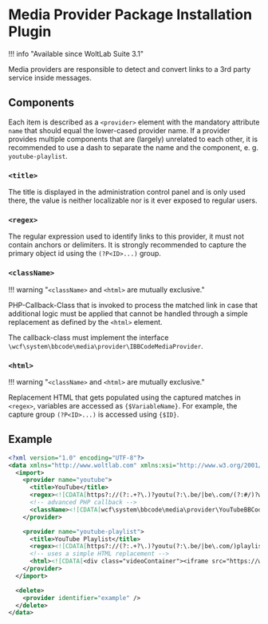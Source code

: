 # Media Provider Package Installation Plugin

!!! info "Available since WoltLab Suite 3.1"

Media providers are responsible to detect and convert links to a 3rd party service inside messages.

## Components

Each item is described as a `<provider>` element with the mandatory attribute `name` that should equal the lower-cased provider name. If a provider provides multiple components that are (largely) unrelated to each other, it is recommended to use a dash to separate the name and the component, e. g. `youtube-playlist`.

### `<title>`

The title is displayed in the administration control panel and is only used there, the value is neither localizable nor is it ever exposed to regular users.

### `<regex>`

The regular expression used to identify links to this provider, it must not contain anchors or delimiters. It is strongly recommended to capture the primary object id using the `(?P<ID>...)` group.

### `<className>`

!!! warning "`<className>` and `<html>` are mutually exclusive."

PHP-Callback-Class that is invoked to process the matched link in case that additional logic must be applied that cannot be handled through a simple replacement as defined by the `<html>` element.

The callback-class must implement the interface `\wcf\system\bbcode\media\provider\IBBCodeMediaProvider`.

### `<html>`

!!! warning "`<className>` and `<html>` are mutually exclusive."

Replacement HTML that gets populated using the captured matches in `<regex>`, variables are accessed as `{$VariableName}`. For example, the capture group `(?P<ID>...)` is accessed using `{$ID}`.

## Example

```xml
<?xml version="1.0" encoding="UTF-8"?>
<data xmlns="http://www.woltlab.com" xmlns:xsi="http://www.w3.org/2001/XMLSchema-instance" xsi:schemaLocation="http://www.woltlab.com http://www.woltlab.com/XSD/2019/mediaProvider.xsd">
  <import>
    <provider name="youtube">
      <title>YouTube</title>
      <regex><![CDATA[https?://(?:.+?\.)?youtu(?:\.be/|be\.com/(?:#/)?watch\?(?:.*?&)?v=)(?P<ID>[a-zA-Z0-9_-]+)(?:(?:\?|&)t=(?P<start>[0-9hms]+)$)?]]></regex>
      <!-- advanced PHP callback -->
      <className><![CDATA[wcf\system\bbcode\media\provider\YouTubeBBCodeMediaProvider]]></className>
    </provider>

    <provider name="youtube-playlist">
      <title>YouTube Playlist</title>
      <regex><![CDATA[https?://(?:.+?\.)?youtu(?:\.be/|be\.com/)playlist\?(?:.*?&)?list=(?P<ID>[a-zA-Z0-9_-]+)]]></regex>
      <!-- uses a simple HTML replacement -->
      <html><![CDATA[<div class="videoContainer"><iframe src="https://www.youtube.com/embed/videoseries?list={$ID}" allowfullscreen></iframe></div>]]></html>
    </provider>
  </import>

  <delete>
    <provider identifier="example" />
  </delete>
</data>
```
